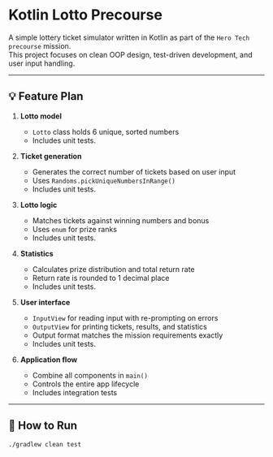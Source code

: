 # Kotlin Lotto Precourse

A simple lottery ticket simulator written in Kotlin as part of the `Hero Tech precourse` mission.  
This project focuses on clean OOP design, test-driven development, and user input handling.

---

## 💡 Feature Plan

1. **Lotto model**
    - `Lotto` class holds 6 unique, sorted numbers
    - Includes unit tests.

2. **Ticket generation**
    - Generates the correct number of tickets based on user input
    - Uses `Randoms.pickUniqueNumbersInRange()`
    - Includes unit tests.

3. **Lotto logic**
    - Matches tickets against winning numbers and bonus
    - Uses `enum` for prize ranks
    - Includes unit tests.

4. **Statistics**
    - Calculates prize distribution and total return rate
    - Return rate is rounded to 1 decimal place
    - Includes unit tests.

5. **User interface**
    - `InputView` for reading input with re-prompting on errors
    - `OutputView` for printing tickets, results, and statistics
    - Output format matches the mission requirements exactly
    - Includes unit tests.

6. **Application flow**
    - Combine all components in `main()`
    - Controls the entire app lifecycle
    - Includes integration tests

---

## 🚀 How to Run

```bash
./gradlew clean test